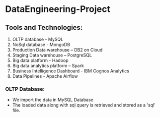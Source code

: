 # DataEngineering-Project
## Tools and Technologies:
  1. OLTP database - MySQL
  2. NoSql database - MongoDB
  3. Production Data warehouse – DB2 on Cloud
  4. Staging Data warehouse – PostgreSQL
  5. Big data platform - Hadoop
  6. Big data analytics platform – Spark
  7. Business Intelligence Dashboard - IBM Cognos Analytics
  8. Data Pipelines - Apache Airflow
### OLTP Database:
  - We import the data in MySQL Database
  - The loaded data along with sql query is retrieved and stored as a 'sql' file.
